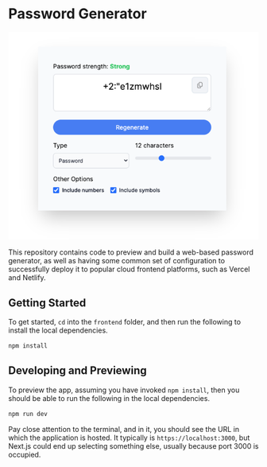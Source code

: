 # Password Generator

![Screenshot of the password generator](screenshot.png)

This repository contains code to preview and build a web-based password generator, as well as having some common set of configuration to successfully deploy it to popular cloud frontend platforms, such as Vercel and Netlify.

## Getting Started

To get started, `cd` into the `frontend` folder, and then run the following to install the local dependencies.

```bash
npm install
```

## Developing and Previewing

To preview the app, assuming you have invoked `npm install`, then you should be able to run the following in the local dependencies.

```bash
npm run dev
```

Pay close attention to the terminal, and in it, you should see the URL in which the application is hosted. It typically is `https://localhost:3000`, but Next.js could end up selecting something else, usually because port 3000 is occupied.
